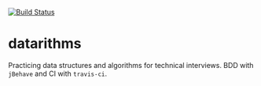 [![Build Status](https://travis-ci.org/martymcflywa/datarithmsbdd.svg?branch=master)](https://travis-ci.org/martymcflywa/datarithmsbdd)

# datarithms

Practicing data structures and algorithms for technical interviews. BDD with `jBehave` and CI with `travis-ci`.